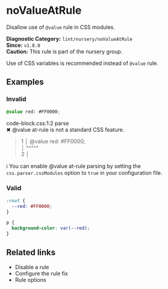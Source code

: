 # noValueAtRule

Disallow use of `@value` rule in CSS modules.

**Diagnostic Category:** `lint/nursery/noValueAtRule`  
**Since:** `v1.8.0`  
**Caution:** This rule is part of the nursery group.

Use of CSS variables is recommended instead of `@value` rule.

## Examples

### Invalid

```css
@value red: #FF0000;
```

code-block.css:1:2 parse  
✖ @value at-rule is not a standard CSS feature.  
> 1 │ @value red: #FF0000;  
  │ ^^^^^  
2 │  

ℹ You can enable @value at-rule parsing by setting the `css.parser.cssModules` option to `true` in your configuration file.

### Valid

```css
:root {
  --red: #FF0000;
}

p {
  background-color: var(--red);
}
```

## Related links

- Disable a rule
- Configure the rule fix
- Rule options